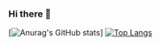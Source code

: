 ### Hi there 👋
[![Anurag's GitHub stats](https://github-readme-stats.vercel.app/api?username=mzmuping&show_icons=truel&layout=compact)]
[![Top Langs](https://github-readme-stats.vercel.app/api/top-langs/?username=mzmuping&layout=compact)](https://github.com/anuraghazra/github-readme-stats)




<!--
**mzmuping/mzmuping** is a ✨ _special_ ✨ repository because its `README.md` (this file) appears on your GitHub profile.

Here are some ideas to get you started:

- 🔭 I’m currently working on ...
- 🌱 I’m currently learning ...
- 👯 I’m looking to collaborate on ...
- 🤔 I’m looking for help with ...
- 💬 Ask me about ...
- 📫 How to reach me: ...
- 😄 Pronouns: ...
- ⚡ Fun fact: ...
-->
